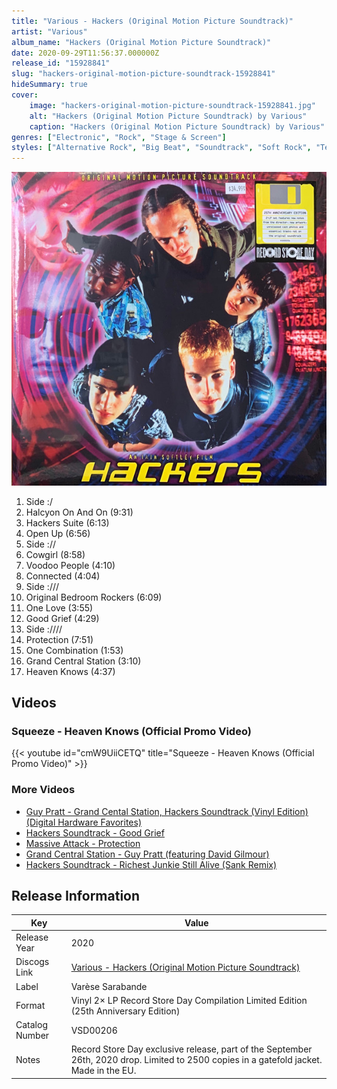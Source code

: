 ```yaml
---
title: "Various - Hackers (Original Motion Picture Soundtrack)"
artist: "Various"
album_name: "Hackers (Original Motion Picture Soundtrack)"
date: 2020-09-29T11:56:37.000000Z
release_id: "15928841"
slug: "hackers-original-motion-picture-soundtrack-15928841"
hideSummary: true
cover:
    image: "hackers-original-motion-picture-soundtrack-15928841.jpg"
    alt: "Hackers (Original Motion Picture Soundtrack) by Various"
    caption: "Hackers (Original Motion Picture Soundtrack) by Various"
genres: ["Electronic", "Rock", "Stage & Screen"]
styles: ["Alternative Rock", "Big Beat", "Soundtrack", "Soft Rock", "Techno", "Ambient", "Electro"]
---
```


![Hackers (Original Motion Picture Soundtrack) by Various](hackers-original-motion-picture-soundtrack-15928841.jpg)

<!-- section break -->

1. Side :/
2. Halcyon On And On (9:31)
3. Hackers Suite (6:13)
4. Open Up (6:56)
5. Side ://
6. Cowgirl (8:58)
7. Voodoo People (4:10)
8. Connected (4:04)
9. Side :///
10. Original Bedroom Rockers (6:09)
11. One Love (3:55)
12. Good Grief (4:29)
13. Side :////
14. Protection (7:51)
15. One Combination (1:53)
16. Grand Central Station (3:10)
17. Heaven Knows (4:37)

<!-- section break -->




## Videos
### Squeeze - Heaven Knows (Official Promo Video)
{{< youtube id="cmW9UiiCETQ" title="Squeeze - Heaven Knows (Official Promo Video)" >}}<br>

### More Videos

- [Guy Pratt - Grand Cental Station, Hackers Soundtrack (Vinyl Edition) (Digital Hardware Favorites)](https://www.youtube.com/watch?v=e7qtHLVgUi4)
- [Hackers Soundtrack - Good Grief](https://www.youtube.com/watch?v=5CAhdpjGiEM)
- [Massive Attack - Protection](https://www.youtube.com/watch?v=vbIhlps-BNc)
- [Grand Central Station - Guy Pratt (featuring David Gilmour)](https://www.youtube.com/watch?v=moca2B0O0RM)
- [Hackers Soundtrack - Richest Junkie Still Alive (Sank Remix)](https://www.youtube.com/watch?v=EYkuVytnZWw)


## Release Information
|  Key           | Value                                                |
| ---------------| ---------------------------------------------------- |
| Release Year   | 2020                                   |
| Discogs Link   | [Various - Hackers (Original Motion Picture Soundtrack)](https://www.discogs.com/release/15928841-Various-Hackers-Original-Motion-Picture-Soundtrack) |
| Label          | Varèse Sarabande |
| Format         | Vinyl 2× LP Record Store Day Compilation Limited Edition (25th Anniversary Edition) |
| Catalog Number | VSD00206 |
| Notes | Record Store Day exclusive release, part of the September 26th, 2020 drop.   Limited to 2500 copies in a gatefold jacket.  Made in the EU. |